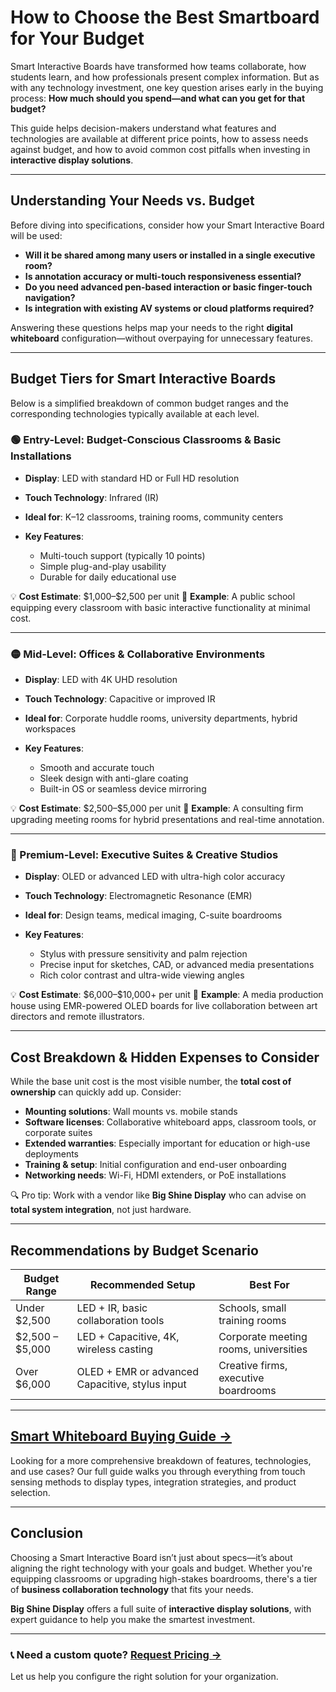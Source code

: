 # How to Choose the Best Smartboard for Your Budget

Smart Interactive Boards have transformed how teams collaborate, how students learn, and how professionals present complex information. But as with any technology investment, one key question arises early in the buying process: **How much should you spend—and what can you get for that budget?**

This guide helps decision-makers understand what features and technologies are available at different price points, how to assess needs against budget, and how to avoid common cost pitfalls when investing in **interactive display solutions**.

---

## Understanding Your Needs vs. Budget

Before diving into specifications, consider how your Smart Interactive Board will be used:

- **Will it be shared among many users or installed in a single executive room?**
- **Is annotation accuracy or multi-touch responsiveness essential?**
- **Do you need advanced pen-based interaction or basic finger-touch navigation?**
- **Is integration with existing AV systems or cloud platforms required?**

Answering these questions helps map your needs to the right **digital whiteboard** configuration—without overpaying for unnecessary features.

---

## Budget Tiers for Smart Interactive Boards

Below is a simplified breakdown of common budget ranges and the corresponding technologies typically available at each level.

### 🟢 Entry-Level: Budget-Conscious Classrooms & Basic Installations

- **Display**: LED with standard HD or Full HD resolution
- **Touch Technology**: Infrared (IR)
- **Ideal for**: K–12 classrooms, training rooms, community centers
- **Key Features**:

  - Multi-touch support (typically 10 points)
  - Simple plug-and-play usability
  - Durable for daily educational use

💡 **Cost Estimate**: \$1,000–\$2,500 per unit
💬 **Example**: A public school equipping every classroom with basic interactive functionality at minimal cost.

---

### 🟡 Mid-Level: Offices & Collaborative Environments

- **Display**: LED with 4K UHD resolution
- **Touch Technology**: Capacitive or improved IR
- **Ideal for**: Corporate huddle rooms, university departments, hybrid workspaces
- **Key Features**:

  - Smooth and accurate touch
  - Sleek design with anti-glare coating
  - Built-in OS or seamless device mirroring

💡 **Cost Estimate**: \$2,500–\$5,000 per unit
💬 **Example**: A consulting firm upgrading meeting rooms for hybrid presentations and real-time annotation.

---

### 🔴 Premium-Level: Executive Suites & Creative Studios

- **Display**: OLED or advanced LED with ultra-high color accuracy
- **Touch Technology**: Electromagnetic Resonance (EMR)
- **Ideal for**: Design teams, medical imaging, C-suite boardrooms
- **Key Features**:

  - Stylus with pressure sensitivity and palm rejection
  - Precise input for sketches, CAD, or advanced media presentations
  - Rich color contrast and ultra-wide viewing angles

💡 **Cost Estimate**: \$6,000–\$10,000+ per unit
💬 **Example**: A media production house using EMR-powered OLED boards for live collaboration between art directors and remote illustrators.

---

## Cost Breakdown & Hidden Expenses to Consider

While the base unit cost is the most visible number, the **total cost of ownership** can quickly add up. Consider:

- **Mounting solutions**: Wall mounts vs. mobile stands
- **Software licenses**: Collaborative whiteboard apps, classroom tools, or corporate suites
- **Extended warranties**: Especially important for education or high-use deployments
- **Training & setup**: Initial configuration and end-user onboarding
- **Networking needs**: Wi-Fi, HDMI extenders, or PoE installations

🔍 Pro tip: Work with a vendor like **Big Shine Display** who can advise on **total system integration**, not just hardware.

---

## Recommendations by Budget Scenario

| Budget Range      | Recommended Setup                               | Best For                              |
| ----------------- | ----------------------------------------------- | ------------------------------------- |
| Under \$2,500     | LED + IR, basic collaboration tools             | Schools, small training rooms         |
| \$2,500 – \$5,000 | LED + Capacitive, 4K, wireless casting          | Corporate meeting rooms, universities |
| Over \$6,000      | OLED + EMR or advanced Capacitive, stylus input | Creative firms, executive boardrooms  |

---

## [Smart Whiteboard Buying Guide →](/learn/smart-whiteboard-buying-guide)

Looking for a more comprehensive breakdown of features, technologies, and use cases? Our full guide walks you through everything from touch sensing methods to display types, integration strategies, and product selection.

---

## Conclusion

Choosing a Smart Interactive Board isn’t just about specs—it’s about aligning the right technology with your goals and budget. Whether you're equipping classrooms or upgrading high-stakes boardrooms, there's a tier of **business collaboration technology** that fits your needs.

**Big Shine Display** offers a full suite of **interactive display solutions**, with expert guidance to help you make the smartest investment.

---

### 📞 Need a custom quote? [Request Pricing →](https://www.bigshine-display.com/contact)

Let us help you configure the right solution for your organization.
